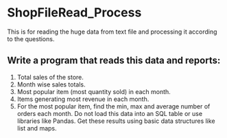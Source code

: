 # ShopFileRead_Process
This is for reading the huge data from text file and processing it according to the questions. 
## Write a program that reads this data and reports:
1.	Total sales of the store.
2.	Month wise sales totals.
3.	Most popular item (most quantity sold) in each month.
4.	Items generating most revenue in each month.
5.	For the most popular item, find the min, max and average number of orders each month.
Do not load this data into an SQL table or use libraries like Pandas. Get these results using basic data structures like list and maps.
